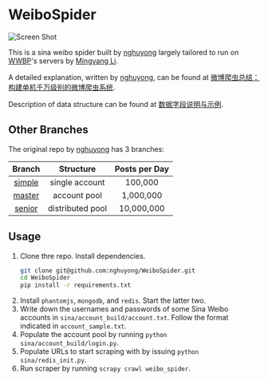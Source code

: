 # WeiboSpider

![Screen Shot](https://ws4.sinaimg.cn/large/006tNc79ly1fvp0xwknxvj31gx0q7duh.jpg)

This is a sina weibo spider built by [nghuyong][] largely tailored to run on [WWBP](http://wwbp.org)'s servers by [Mingyang Li](http://seas.upenn.edu/~myli).

[nghuyong]: https://github.com/nghuyong

A detailed explanation, written by [nghuyong][], can be found at [微博爬虫总结：构建单机千万级别的微博爬虫系统](http://www.nghuyong.top/2018/09/12/spider/%E5%BE%AE%E5%8D%9A%E7%88%AC%E8%99%AB%E6%80%BB%E7%BB%93%EF%BC%9A%E6%9E%84%E5%BB%BA%E5%8D%95%E6%9C%BA%E5%8D%83%E4%B8%87%E7%BA%A7%E5%88%AB%E7%9A%84%E5%BE%AE%E5%8D%9A%E7%88%AC%E8%99%AB%E7%B3%BB%E7%BB%9F/).

Description of data structure can be found at [数据字段说明与示例](./data_stracture.md).

## Other Branches
The original repo by [nghuyong][] has 3 branches:

|    Branch   | Structure | Posts per Day |
| :---: | :----: |:----: |
| [simple](https://github.com/nghuyong/WeiboSpider/tree/simple) | single account | 100,000 |
| [master](https://github.com/nghuyong/WeiboSpider/tree/master) | account pool | 1,000,000 |
| [senior](https://github.com/nghuyong/WeiboSpider/tree/senior) | distributed pool | 10,000,000 | 

## Usage

1. Clone thre repo. Install dependencies.
   ```bash
   git clone git@github.com:nghuyong/WeiboSpider.git
   cd WeiboSpider
   pip install -r requirements.txt
   ```
2. Install `phantomjs`, `mongodb`, and `redis`. Start the latter two.
3. Write down the usernames and passwords of some Sina Weibo accounts in `sina/account_build/account.txt`. Follow the format indicated in `account_sample.txt`.
4. Populate the account pool by running `python sina/account_build/login.py`.
5. Populate URLs to start scraping with by issuing `python sina/redis_init.py`.
5. Run scraper by running `scrapy crawl weibo_spider`.
